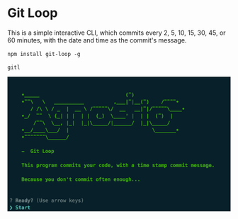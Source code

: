 # Git Loop

This is a simple interactive CLI, which commits every 2, 5, 10, 15, 30, 45, or 60 minutes, with the date and time as the commit's message.

```shell
npm install git-loop -g
```
```shell
gitl
```

![Alt text](https://raw.githubusercontent.com/agnostio/git-loop/master/preview.gif)
